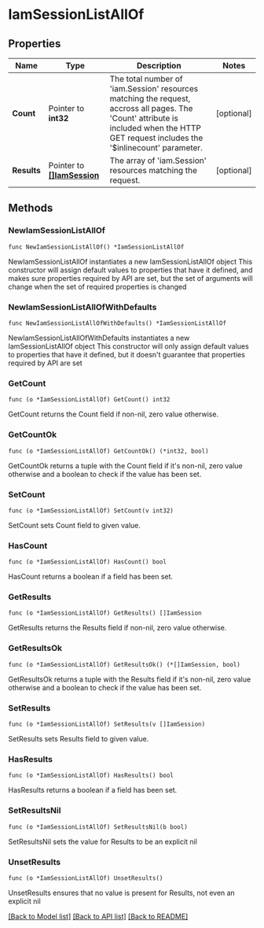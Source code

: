 # IamSessionListAllOf

## Properties

Name | Type | Description | Notes
------------ | ------------- | ------------- | -------------
**Count** | Pointer to **int32** | The total number of &#39;iam.Session&#39; resources matching the request, accross all pages. The &#39;Count&#39; attribute is included when the HTTP GET request includes the &#39;$inlinecount&#39; parameter. | [optional] 
**Results** | Pointer to [**[]IamSession**](iam.Session.md) | The array of &#39;iam.Session&#39; resources matching the request. | [optional] 

## Methods

### NewIamSessionListAllOf

`func NewIamSessionListAllOf() *IamSessionListAllOf`

NewIamSessionListAllOf instantiates a new IamSessionListAllOf object
This constructor will assign default values to properties that have it defined,
and makes sure properties required by API are set, but the set of arguments
will change when the set of required properties is changed

### NewIamSessionListAllOfWithDefaults

`func NewIamSessionListAllOfWithDefaults() *IamSessionListAllOf`

NewIamSessionListAllOfWithDefaults instantiates a new IamSessionListAllOf object
This constructor will only assign default values to properties that have it defined,
but it doesn't guarantee that properties required by API are set

### GetCount

`func (o *IamSessionListAllOf) GetCount() int32`

GetCount returns the Count field if non-nil, zero value otherwise.

### GetCountOk

`func (o *IamSessionListAllOf) GetCountOk() (*int32, bool)`

GetCountOk returns a tuple with the Count field if it's non-nil, zero value otherwise
and a boolean to check if the value has been set.

### SetCount

`func (o *IamSessionListAllOf) SetCount(v int32)`

SetCount sets Count field to given value.

### HasCount

`func (o *IamSessionListAllOf) HasCount() bool`

HasCount returns a boolean if a field has been set.

### GetResults

`func (o *IamSessionListAllOf) GetResults() []IamSession`

GetResults returns the Results field if non-nil, zero value otherwise.

### GetResultsOk

`func (o *IamSessionListAllOf) GetResultsOk() (*[]IamSession, bool)`

GetResultsOk returns a tuple with the Results field if it's non-nil, zero value otherwise
and a boolean to check if the value has been set.

### SetResults

`func (o *IamSessionListAllOf) SetResults(v []IamSession)`

SetResults sets Results field to given value.

### HasResults

`func (o *IamSessionListAllOf) HasResults() bool`

HasResults returns a boolean if a field has been set.

### SetResultsNil

`func (o *IamSessionListAllOf) SetResultsNil(b bool)`

 SetResultsNil sets the value for Results to be an explicit nil

### UnsetResults
`func (o *IamSessionListAllOf) UnsetResults()`

UnsetResults ensures that no value is present for Results, not even an explicit nil

[[Back to Model list]](../README.md#documentation-for-models) [[Back to API list]](../README.md#documentation-for-api-endpoints) [[Back to README]](../README.md)


